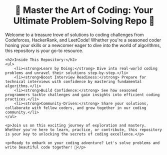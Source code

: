 <!DOCTYPE html>
<html lang="en">
<head>
    <meta charset="UTF-8">
    <meta name="viewport" content="width=device-width, initial-scale=1.0">
</head>
<body>
    <h1 style="text-align: center;">🌟 Master the Art of Coding: Your Ultimate Problem-Solving Repo 🌟</h1>
    <p>Welcome to a treasure trove of solutions to coding challenges from Codeforces, HackerRank, and LeetCode! Whether you're a seasoned coder honing your skills or a newcomer eager to dive into the world of algorithms, this repository is your go-to resource.</p>
    
    <h2>Inside This Repository:</h2>
    <ul>
        <li><strong>Learn by Doing:</strong> Dive into real-world coding problems and unravel their solutions step-by-step.</li>
        <li><strong>Boost Interview Readiness:</strong> Prepare for technical interviews with confidence by mastering fundamental algorithms.</li>
        <li><strong>Build Confidence:</strong> See how seasoned programmers tackle challenges and gain insights into efficient coding practices.</li>
        <li><strong>Community-Driven:</strong> Share your solutions, collaborate with fellow coders, and grow together in our coding community.</li>
    </ul>
    
    <p>Join us on this exciting journey of exploration and mastery. Whether you're here to learn, practice, or contribute, this repository is your key to unlocking the secrets of coding excellence.</p>
    
    <p>Ready to embark on your coding adventure? Let's solve problems and write beautiful code together! 🚀</p>
</body>
</html>
